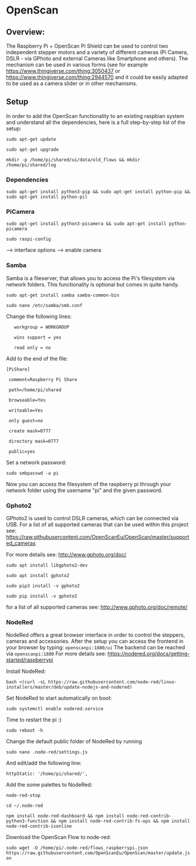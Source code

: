 # OpenScan

## Overview:
The Raspberry Pi + OpenScan Pi Shield can be used to control two independent stepper motors and a variety of different cameras (Pi Camera, DSLR - via GPhoto and external Cameras like Smartphone and others). The mechanism can be used in various forms (see for example https://www.thingiverse.com/thing:3050437 or https://www.thingiverse.com/thing:2944570 and it could be easily adapted to be used as a camera slider or in other mechanisms.

## Setup
In order to add the OpenScan functionality to an existing raspbian system and understand all the dependencies, here is a full step-by-step list of the setup:

`sudo apt-get update`

`sudo apt-get upgrade`

`mkdir -p /home/pi/shared/ui/data/old_flows && mkdir /home/pi/shared/log`

### Dependencies

`sudo apt-get install python3-pip && sudo apt-get install python-pip && sudo apt-get install python-pil`

### PiCamera

`sudo apt-get install python3-picamera && sudo apt-get install python-picamera`

`sudo raspi-config`

--> interface options --> enable camera

### Samba

Samba is a fileserver, that allows you to access the Pi's filesystem via network folders. This functionality is optional but comes in quite handy.

`sudo apt-get install samba samba-common-bin`

`sudo nano /etc/samba/smb.conf`

Change the following lines:

`	workgroup = WORKGROUP`

`	wins support = yes`
  
`	read only = no`

Add to the end of the file:

`[PiShare]`

` comment=Raspberry Pi Share`
 
` path=/home/pi/shared`
 
` browseable=Yes`
 
` writeable=Yes`
 
` only guest=no`
 
` create mask=0777`
 
` directory mask=0777`
 
` public=yes`

Set a network password:

`sudo smbpasswd -a pi`

Now you can access the filesystem of the raspberry pi through your network folder using the username "pi" and the given password.

### Gphoto2

GPhoto2 is used to control DSLR cameras, which can be connected via USB. For a list of all supported cameras that can be used within this project see: https://raw.githubusercontent.com/OpenScanEu/OpenScan/master/supported_cameras

For more details see: http://www.gphoto.org/doc/

`sudo apt install libgphoto2-dev `

`sudo apt install gphoto2`

`sudo pip3 install -v gphoto2`

`sudo pip install -v gphoto2`

for a list of all supported cameras see: http://www.gphoto.org/doc/remote/

### NodeRed

NodeRed offers a great browser interface in order to control the steppers, cameras and accessories.
After the setup you can access the frontend in your browser by typing: `openscanpi:1880/ui`
The backend can be reached via `openscanpi:1880`
For more details see: https://nodered.org/docs/getting-started/raspberrypi

Install NodeRed:

`bash <(curl -sL https://raw.githubusercontent.com/node-red/linux-installers/master/deb/update-nodejs-and-nodered)`

Set NodeRed to start automatically on boot:

`sudo systemctl enable nodered.service`

Time to restart the pi :)

`sudo reboot -h`

Change the default public folder of NodeRed by running

`sudo nano .node-red/settings.js`

And edit/add the following line:

`httpStatic: '/home/pi/shared/',`

Add the some palettes to NodeRed:

`node-red-stop`

`cd ~/.node-red`

`npm install node-red-dashboard && npm install node-red-contrib-python3-function && npm install node-red-contrib-fs-ops && npm install node-red-contrib-isonline`

Download the OpenScan Flow to node-red:

`sudo wget -O /home/pi/.node-red/flows_raspberrypi.json https://raw.githubusercontent.com/OpenScanEu/OpenScan/master/update.json`


